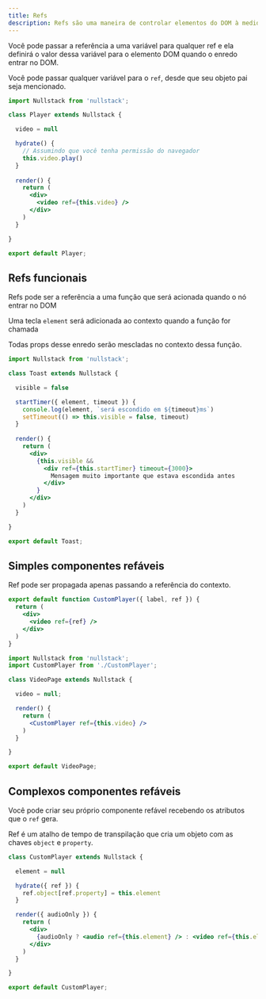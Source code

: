 ```yaml
---
title: Refs
description: Refs são uma maneira de controlar elementos do DOM à medida que são renderizados
---
```


Você pode passar a referência a uma variável para qualquer ref e ela definirá o valor dessa variável para o elemento DOM quando o enredo entrar no DOM.

Você pode passar qualquer variável para o `ref`, desde que seu objeto pai seja mencionado.

```jsx
import Nullstack from 'nullstack';

class Player extends Nullstack {

  video = null

  hydrate() {
    // Assumindo que você tenha permissão do navegador
    this.video.play()
  } 
 
  render() {
    return (
      <div>
        <video ref={this.video} />
      </div>
    )
  }

}

export default Player;
```

## Refs funcionais

Refs pode ser a referência a uma função que será acionada quando o nó entrar no DOM

Uma tecla `element` será adicionada ao contexto quando a função for chamada

Todas props desse enredo serão mescladas no contexto dessa função.

```jsx
import Nullstack from 'nullstack';

class Toast extends Nullstack {

  visible = false

  startTimer({ element, timeout }) {
    console.log(element, `será escondido em ${timeout}ms`)
    setTimeout(() => this.visible = false, timeout)
  }
 
  render() {
    return (
      <div>
        {this.visible &&
          <div ref={this.startTimer} timeout={3000}> 
            Mensagem muito importante que estava escondida antes 
          </div>
        }
      </div>
    )
  }

}

export default Toast;
```

## Simples componentes refáveis

Ref pode ser propagada apenas passando a referência do contexto.

```jsx
export default function CustomPlayer({ label, ref }) {
  return (
    <div>
      <video ref={ref} />
    </div>
  )
}
```

```jsx
import Nullstack from 'nullstack';
import CustomPlayer from './CustomPlayer';

class VideoPage extends Nullstack {

  video = null;

  render() {
    return (
      <CustomPlayer ref={this.video} />
    )
  }

}

export default VideoPage;
```

## Complexos componentes refáveis

Você pode criar seu próprio componente refável recebendo os atributos que o `ref` gera.

Ref é um atalho de tempo de transpilação que cria um objeto com as chaves `object` e `property`.

```jsx
class CustomPlayer extends Nullstack {

  element = null

  hydrate({ ref }) {
    ref.object[ref.property] = this.element
  }

  render({ audioOnly }) {
    return (
      <div>
        {audioOnly ? <audio ref={this.element} /> : <video ref={this.element} />}
      </div>
    )
  }

}

export default CustomPlayer;
```